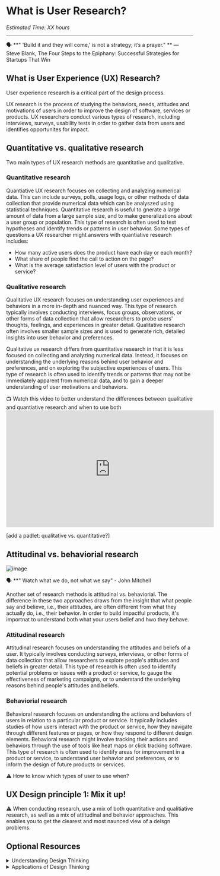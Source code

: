 # What is User Research?

*Estimated Time: XX hours*

---

<aside>
  
  🗣 **" 'Build it and they will come,' is not a strategy; it’s a prayer." ** — Steve Blank, The Four Steps to the Epiphany: Successful Strategies for Startups That Win

</aside>


## What is User Experience (UX) Research?
User experience research is a critical part of the design process. 

UX research is the process of studying the behaviors, needs, attitudes and motivations of users in order to improve the design of software, services or products. UX researchers conduct various types of research, including interviews, surveys, usability tests in order to gather data from users and identifies opportunites for impact. 


  

## Quantitative vs. qualitative research
Two main types of UX research methods are quantitative and qualitative. 


### Quantitative research 
Quantiative UX research focuses on collecting and analyzing numerical data. This can include surveys, polls, usage logs, or other methods of data collection that provide numerical data which can be analyszed using statistical techniques. Quantitative research is useful to gnerate a large amount of data from a large sample size, and to make generalizations about a user group or population. This type of research is often used to test hypotheses and identify trends or patterns in user behavior. Some types of questions a UX researcher might answers with quantiative research includes:
- How many active users does the product have each day or each month?
- What share of people find the call to action on the page?
- What is the average satisfaction level of users with the product or service?

### Qualitative research

Qualitative UX research focuses on understanding user experiences and behaviors in a more in-depth and nuanced way. This type of research typically involves conducting interviews, focus groups, observations, or other forms of data collection that allow researchers to probe users' thoughts, feelings, and experiences in greater detail. Qualitative research often involves smaller sample sizes and is used to generate rich, detailed insights into user behavior and preferences.

Qualitative ux research differs from quantitative research in that it is less focused on collecting and analyzing numerical data. Instead, it focuses on understanding the underlying reasons behind user behavior and preferences, and on exploring the subjective experiences of users. This type of research is often used to identify trends or patterns that may not be immediately apparent from numerical data, and to gain a deeper understanding of user motivations and behaviors.

<aside> 
  📺 Watch this video to better understand the differences between qualitative and quantiative research and when to use both
</aside>
<iframe width="560" height="315" src="https://www.youtube.com/embed/LmWPygSxMms" title="YouTube video player" frameborder="0" allow="accelerometer; autoplay; clipboard-write; encrypted-media; gyroscope; picture-in-picture" allowfullscreen></iframe>

[add a padlet: qualitative vs. quantitative?]

## Attitudinal vs. behaviorial research


![image](https://user-images.githubusercontent.com/1774663/205453222-f7e80444-0b86-4601-89ad-499d4e69334a.png)


<aside>
  
  🗣 **" Watch what we do, not what we say" - John Mitchell
</aside>

Another set of research methods is attitudinal vs. behaviorial. The difference in these two approaches draws from the insight that what people say and believe, i.e., their attitudes, are often different from what they actually do, i.e., their behavior. In order to build impactful products, it's importnat to understand both what your users belief and hwo they behave. 



### Attitudinal research 
Attitudinal research focuses on understanding the attitudes and beliefs of a user. It typically involves conducting surveys, interviews, or other forms of data collection that allow researchers to explore people's attitudes and beliefs in greater detail. This type of research is often used to identify potential problems or issues with a product or service, to gauge the effectiveness of marketing campaigns, or to understand the underlying reasons behind people's attitudes and beliefs.

### Behaviorial research

Behavioral research focuses on understanding the actions and behaviors of users in relation to a particular product or service. It typically includes studies of how users interact with the product or service, how they navigate through different features or pages, or how they respond to different design elements. Behavioral research might involve tracking their actions and behaviors through the use of tools like heat maps or click tracking software. This type of research is often used to identify areas for improvement in a product or service, to understand user behavior and preferences, or to inform the design of future products or services.

<aside>
⚠️ How to know which types of user to use when?
</aside>

## UX Design principle 1: Mix it up!
<aside>
⚠️ When conducting research, use a mix of both quantitative and qualitiative research, as well as a mix of attitudinal and behavior approaches. This enables you to get the clearest and most naunced view of a deisgn problems. 
</aside>



## Optional Resources

<details>
<summary>Understanding Design Thinking</summary>
- IDEO's [Design Kit](http://www.designkit.org/) is an excellent repository of Design Thinking tools and case studies. <br>
- [What Exactly is Design Thinking? A Comprehensive Beginner's Guide](https://careerfoundry.com/en/blog/ux-design/what-is-design-thinking-everything-you-need-to-know-to-get-started/), Career Foundry <br>
- Plattner, Meienel, Leifer [Design Thinking](https://hpi.de/fileadmin/user_upload/fachgebiete/meinel/papers/Book_Chapters/Front_Matter_-_Design_Thinking_Understand__Improve__Apply.pdf) <br>
</details>

<details>
<summary>Applications of Design Thinking</summary>
-[Creative Applications of Design Thinking](https://designthinking.ideo.com/new-applications)
</details>


